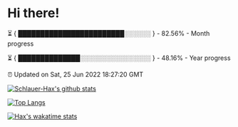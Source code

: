 # Hi there!

⏳ { ████████████████████████░░░░░░ } - 82.56% - Month progress

⏳ { ██████████████░░░░░░░░░░░░░░░░ } - 48.16% - Year progress

⏰ Updated on Sat, 25 Jun 2022 18:27:20 GMT


[![Schlauer-Hax's github stats](https://github-readme-stats.vercel.app/api?username=Schlauer-Hax&show_icons=true&theme=dark&count_private=true)](https://github.com/Schlauer-Hax)


[![Top Langs](https://github-readme-stats.vercel.app/api/top-langs/?username=Schlauer-Hax&layout=compact&theme=dark)](https://github.com/Schlauer-Hax?tab=repositories)


[![Hax's wakatime stats](https://github-readme-stats.vercel.app/api/wakatime?username=Hax&theme=dark)](https://wakatime.com/@Hax)

